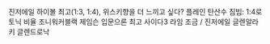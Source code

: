 진저에일 하이볼 최고(1:3, 1:4), 위스키향을 더 느끼고 싶다? 플레인 탄산수
짐빔: 1:4로 토닉 비율
조니워커블랙
제임슨
입문으론 최고
사이다3 라임 조금 / 진저에일
글렌알라키
글렌드로낙
